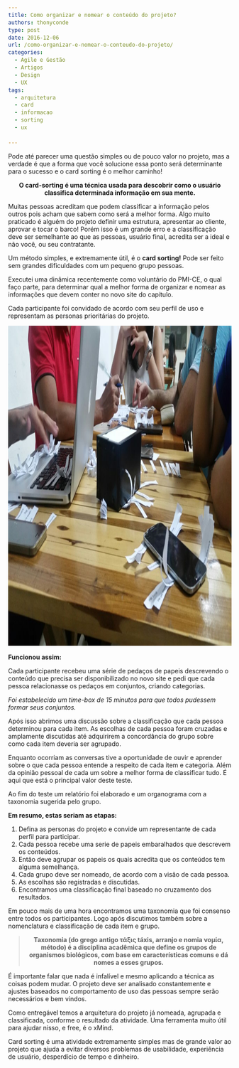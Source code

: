 ```yaml
---
title: Como organizar e nomear o conteúdo do projeto?
authors: thonyconde
type: post
date: 2016-12-06
url: /como-organizar-e-nomear-o-conteudo-do-projeto/
categories:
  - Agile e Gestão
  - Artigos
  - Design
  - UX
tags:
  - arquitetura
  - card
  - informacao
  - sorting
  - ux

---
```

Pode até parecer uma questão simples ou de pouco valor no projeto, mas a verdade é que a forma que você solucione essa ponto será determinante para o sucesso e o card sorting é o melhor caminho!

<p style="text-align: center">
  <strong>O card-sorting é uma técnica usada para descobrir como o usuário classifica determinada informação em sua mente.</strong>
</p>

Muitas pessoas acreditam que podem classificar a informação pelos outros pois acham que sabem como será a melhor forma. Algo muito praticado é alguém do projeto definir uma estrutura, apresentar ao cliente, aprovar e tocar o barco! Porém isso é um grande erro e a classificação deve ser semelhante ao que as pessoas, usuário final, acredita ser a ideal e não você, ou seu contratante.

Um método simples, e extremamente útil, é o **card sorting!** Pode ser feito sem grandes dificuldades com um pequeno grupo pessoas.

Executei uma dinâmica recentemente como voluntário do PMI-CE, o qual faço parte, para determinar qual a melhor forma de organizar e nomear as informações que devem conter no novo site do capítulo.

Cada participante foi convidado de acordo com seu perfil de uso e representam as personas prioritárias do projeto.

<img class="alignnone size-full wp-image-56525" src="https://raw.githubusercontent.com/diegoeis/tableless-static-images/master/2016/11/1WhatsApp-Image-2016-11-21-at-22.00.11.jpeg" alt="1whatsapp-image-2016-11-21-at-22-00-11" width="1280" height="720" />

**Funcionou assim:**

Cada participante recebeu uma série de pedaços de papeis descrevendo o conteúdo que precisa ser disponibilizado no novo site e pedi que cada pessoa relacionasse os pedaços em conjuntos, criando categorias.

_Foi estabelecido um time-box de 15 minutos para que todos pudessem formar seus conjuntos._

Após isso abrimos uma discussão sobre a classificação que cada pessoa determinou para cada item. As escolhas de cada pessoa foram cruzadas e amplamente discutidas até adquirirem a concordância do grupo sobre como cada item deveria ser agrupado.

Enquanto ocorriam as conversas tive a oportunidade de ouvir e aprender sobre o que cada pessoa entende a respeito de cada item e categoria. Além da opinião pessoal de cada um sobre a melhor forma de classificar tudo. É aqui que está o principal valor deste teste.

Ao fim do teste um relatório foi elaborado e um organograma com a taxonomia sugerida pelo grupo.

**Em resumo, estas seriam as etapas:**

  1. Defina as personas do projeto e convide um representante de cada perfil para participar.
  2. Cada pessoa recebe uma serie de papeis embaralhados que descrevem os conteúdos.
  3. Então deve agrupar os papeis os quais acredita que os conteúdos tem alguma semelhança.
  4. Cada grupo deve ser nomeado, de acordo com a visão de cada pessoa.
  5. As escolhas são registradas e discutidas.
  6. Encontramos uma classificação final baseado no cruzamento dos resultados.

Em pouco mais de uma hora encontramos uma taxonomia que foi consenso entre todos os participantes. Logo após discutimos também sobre a nomenclatura e classificação de cada item e grupo.

> <p style="text-align: center">
>   <strong>Taxonomia (do grego antigo τάξις táxis, arranjo e nomia νομία, método) é a disciplina acadêmica que define os grupos de organismos biológicos, com base em características comuns e dá nomes a esses grupos.</strong>
> </p>

É importante falar que nada é infalível e mesmo aplicando a técnica as coisas podem mudar. O projeto deve ser analisado constantemente e ajustes baseados no comportamento de uso das pessoas sempre serão necessários e bem vindos.

Como entregável temos a arquitetura do projeto já nomeada, agrupada e classificada, conforme o resultado da atividade. Uma ferramenta muito útil para ajudar nisso, e free, é o xMind.

Card sorting é uma atividade extremamente simples mas de grande valor ao projeto que ajuda a evitar diversos problemas de usabilidade, experiência de usuário, desperdício de tempo e dinheiro.